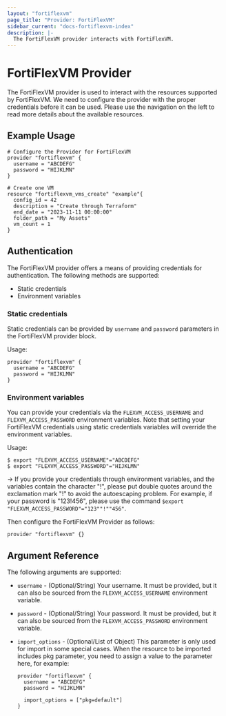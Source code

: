 ```yaml
---
layout: "fortiflexvm"
page_title: "Provider: FortiFlexVM"
sidebar_current: "docs-fortiflexvm-index"
description: |-
  The FortiFlexVM provider interacts with FortiFlexVM.
---
```


# FortiFlexVM Provider

The FortiFlexVM provider is used to interact with the resources supported by FortiFlexVM. We need to configure the provider with the proper credentials before it can be used. Please use the navigation on the left to read more details about the available resources.


## Example Usage

```hcl
# Configure the Provider for FortiFlexVM
provider "fortiflexvm" {
  username = "ABCDEFG"
  password = "HIJKLMN"
}

# Create one VM
resource "fortiflexvm_vms_create" "example"{
  config_id = 42
  description = "Create through Terraform"
  end_date = "2023-11-11 00:00:00"
  folder_path = "My Assets"
  vm_count = 1
}

```


## Authentication

The FortiFlexVM provider offers a means of providing credentials for authentication. The following methods are supported:

- Static credentials
- Environment variables


### Static credentials

Static credentials can be provided by `username` and `password` parameters in the FortiFlexVM provider block.

Usage:

```hcl
provider "fortiflexvm" {
  username = "ABCDEFG"
  password = "HIJKLMN"
}
```

### Environment variables

You can provide your credentials via the `FLEXVM_ACCESS_USERNAME` and `FLEXVM_ACCESS_PASSWORD` environment variables. Note that setting your FortiFlexVM credentials using static credentials variables will override the environment variables.

Usage:

```shell
$ export "FLEXVM_ACCESS_USERNAME"="ABCDEFG"
$ export "FLEXVM_ACCESS_PASSWORD"="HIJKLMN"
```

-> If you provide your credentials through environment variables, and the variables contain the character "!", please put double quotes around the exclamation mark "!" to avoid the autoescaping problem.
For example, if your password is "123!456", please use the command  `$export "FLEXVM_ACCESS_PASSWORD"="123""!""456"`.

Then configure the FortiFlexVM Provider as follows:

```hcl
provider "fortiflexvm" {}
```



## Argument Reference

The following arguments are supported:

- `username` - (Optional/String) Your username. It must be provided, but it can also be sourced from the `FLEXVM_ACCESS_USERNAME` environment variable.
- `password` - (Optional/String) Your password. It must be provided, but it can also be sourced from the `FLEXVM_ACCESS_PASSWORD` environment variable.
- `import_options` - (Optional/List of Object)  This parameter is only used for import in some special cases. When the resource to be imported includes pkg parameter, you need to assign a value to the parameter here, for example:

    ```hcl
    provider "fortiflexvm" {
      username = "ABCDEFG"
      password = "HIJKLMN"

      import_options = ["pkg=default"]
    }
    ```
